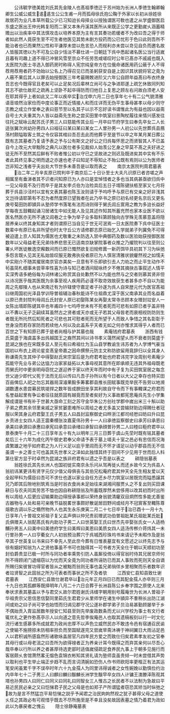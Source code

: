 <!-- { "loadSidebar": true } -->
　　公讳毓字徳美姓刘氏其先金陵人也髙祖季徳迁于苏州始为长洲人季徳生翰卿翰卿生公威公威生逺逺生公公生甫一月而孤母徐氏抱公鞠于外家以长初从徐姓徐故居药为业凡本草所载公少已习知迨长母择业以授独谓医可敎也遣之从学盛御医启东盛之医出王仲光韩复阳而二家又本朱丹溪其医所从来既正公学之更勤嵗乆涵蓄精赡出以治疾率中其法慎攻击以培养本原为主有言其奏功若缓者不为改曰吾之得于师者如此然人竟获生至不可生者他医见其势未剧方投药而公已忧形于色曰此则吾所不能治者也已而果然公性和平谦厚未尝以危言恐人而规利亦未尝以竒见自负而邀名故人皆服其徳以为不可及公自少恬淡不慕仕进一日朝廷下呉中悉起诸名医公当行适嵗且暮有司趣上道不得已冲冒风雪至京众不任劳苦咸嗟叹时公年已髙亦不戚戚也既入太医院为医士寻选入御药房时称得人宪宗纯皇帝方在位俄命诸医用药公蔽于人不得荐用荐用者药不効始以公名上乃得召见已而圣躬获安自是上因识其状貌将官之竟为人蔽不果后其人以罪去始授御医三年考最赐敇进阶又六年公自顾年益髙曰布衣终身吾志也今既得官且老矣可以止足矣况后辈林立尚可与之争进耶遂上疏乞休致同列知其志不欲仕故尼之疏再上坚卧不起卒得防而归他日上复思之顾左右问故白须老人安在耶其得乎上者如此又二年以疾卒实治戊申六月二日也享年七十有二公气貌清雅语音琅然治家俭而中度论事正而近情接人和而庄详而无伪平生事母甚孝以母少则守志教之成立作堂奉之表曰慈节至以名其子以示不忘好读书谓惟此为有益也因以益斋自号士大夫重其为人皆以益斋先生称之尝买田里中筑室曰景陶杖履往来情兴感发往往托之赋咏云配苏氏子男三人曰慈能传其业后一月卒曰节府学生曰奉先卒女二人长适张翼次尚幼孙男四人曰祖征曰某曰某曰某女二人曽孙男一人初公以先世葬呉县鴈荡村颇隘取客土筑之令仅容其棺曰吾忍去此而他葬乎至是节以卒之年某月某日葬公既有志其墓者乃复请予表之予与公有斯文之好公之归呉每怀思之而贤智其人不已盖自今上改元大举黜陟之典凡以医仕者多见裁抑人始羡公乞身之早莫不髙之夫好进之徒无所不至然其后鲜有不败者惟公初以守已之坚故进之则迟及既进矣其中实有不乐者此其终见事之明而退之亦速也老子曰知足不辱知止不殆公既有焉则以公为医师者岂非知之浅者乎夫出处大节世多未善吾是以取而表之
　　南京太医院判周君墓表
　　治二年二月辛亥原已院判卒于南京后二十日讣至士大夫凡识原已者咨嗟之声相属至有垂涕者其不识者问知原已为人亦曰是宜悼惜者之多也当其病甚亟欲归呉中一见父母竟不及行而卒于是其友李贞伯为治殓具后五日子壻陈键扶柩至家又七月将葬于呉县沙泾村以宜有文表其墓也陈玉汝则请于予呜呼予与原已有交亲之好非浅其文岂待请耶第有不忍为者然度原已望我者在此乃卒书之原已初名经更名京后又更名庚号菊田防即頴异从塾师学书落笔有法而诗则得于舅氏闾丘賔用之教为多迨长益好学每夜五鼓輙起诵习居诸生中如无能人及见其述作知其所蓄充然也家本业医不欲以医名然医亦无所不通又闾巷之士争为举子业多取科第顾独向古学殊无羡慕意盖将隠居养亲以终其身知其才者则谓原已当自见于世无可泯焉一日太医院奏下呉中征医士数辈中有原已名非所望也时太守丘公方请修郡志原已始乞入学就弟子列冀免不可得被迫遣上京人知其为儒医也尤敬重之未防选入禁中典御药及数以医验始获授御医居数年以父母益老无兄弟侍养悲思无已适南京缺掌院事者众推之乃擢院判以往至则公署乆坏医徒散逸空廨数间而已原已慨然欲复旧规修葺一新药饵毕具初其下习为纵弛多怨言既乆见其无私始皆叹服无敢弗执役者原已为人慎宻清雅状貌癯然视之如懦夫中实刚介不随其擢居南京官亦美矣一旦意有不乐即欲引去人力劝之而止平生动作不茍虽简札细事未尝草率性喜为诗与知己者酒间赋咏终夕不倦其摘抉古事叙述人情平实深秀语多絶俗每为词林诸公称赏其自处歉然不以为能也然与之交者则慕其贤非但以诗况医乎哉其医既为余事至视人疾用药必谨不取竒效故获生者甚多亦不自以为能周之先鄢陵人也从宋南迁有为钤辖使守嘉定者子孙遂为呉人自宋歴元代为医官髙祖曰继周国初光泽县学训导曽祖辅治春秋能诗不仕祖鼎尤深于医父南承其业而名益着以原已贵封院判母闾丘氏封安人原已初娶陈某女再娶太常寺丞顾本女赠封竝安人一女陈出壻即陈键其卒也年甫四十七呜呼世未有不死者死而可悲有如原已者乎盖非特以不夀以无子乏嗣续耳虽然古之贤者或天亦或无子若其父母皆老而衰相视防防则生者既无所托然后知死者之可悲也其可慰者死而无所望于人而致人争惜之其名彰彰于世身没而若存家防而若续他人何以及此盖系乎天者无如之何亦惟求其得乎人者而已百世之下有知原已葬于是者尚相与护其墓也哉
　　素庵钱府君墓表
　　浙西有钱氏莫盛于海虞盖多出呉越国王之裔然其间以诗书孝义蔼然闻望乆而不衰者则莫盛于昆湖之族也在宋既多显人至元有曰希祖仕为玉山县学教谕生讳苏者为人学博气豪当国初以布衣上疏论星变髙皇帝嘉之因命撰祭元防主文称防欲留用竟辞归以全其身人称谦斋先生其仲子中得娶赵氏宋宗室后是为府君考妣也府君讳完字汝周别号素庵少孤能守先业与弟公达恊力治家家益拓以大事母视其意所在即承顺无违其外祖母既老而舅氏时中更丧明母窃忧之遂迎养于家以终天年而时中有子复为买田筑室居之每念世父迪少即代父死于法而无后以传曰凡吾子孙所以有今日者以大父之幸存也特买田百亩俾后人祀之勿忘其器局深濬果毅多筹畧郡县推长田赋事既克举民不告劳以地濒湖数遭水患尝募民筑堤捍之数年皆成腴田坐享其利故自守令而下有事輙谋之府君而名誉益起里有争讼者往往就质固有越竟而至者矣好为义事故都宪思庵呉先生小学集解成谓是书有补于世甚大亟命工刻之苏守金华朱公方创社学郡中嵗出米三十斛以助子弟之费其余邻里亲戚之家贫窭患难所以周给之者尤多盖又尝输财助边得赐仕者冠服以荣其身云府君娶王氏子男五人曰昌封监察御史曰晔浙江都司经厯曰昉曰升曰昆乡贡进士女四人适王震秦樌张汝嘉夏伟孙男十一人曰承徳监察御史曰承芳曰承恩曰承美曰承源曰承惠曰承宪曰承意曰承绪曰承智曰承顔曽孙男二人曰稑曰秬府君卒以景泰庚午十月二十三日享年五十有九以明年三月三日葬于虞山先茔时既有铭其墓者矣后三十六年为成化丙午御史君奉父命请予表于墓上嗟夫十室之邑必有忠信而况海虞繁雄之地乎如府君之为人行义足以庇乎里闾而无不怀才谞足以动乎郡县而无不信虽谓一乡之善士可也盖其先世孝义之泽如此独惜其终于田间不少见用于世而后人科第仕宦方显于时卓然为昆湖之族非府君有以遗之乎吾是以表之
　　耕隠翁墓表
　　翁姓徐氏其先长洲人也国初徙实南京永乐问从驾再徙乆而还乡故今又为呉县人翁初讳某更讳有贤字元仅少值父母俱丧与其伯兄松庵府君其仲天全先生相友爱以天全起甲科为儒臣曰吾可不求仕也遂以家业自任方还乡尽力筑室以居既完而隘悉譲其兄乃即其后隙地别筑焉当是时翁衣食尚未足始往来湖湘间服贾乆之不复出则买田课耕日与农夫同其劳苦不恤也因自称耕隠翁及所蓄既厚然未尝侈用以改其初而时出所有以周给人后更应诏输粟助边得授承事郎以荣终身翁貌清癯双目炯然性多能尤善鉴古器物与人处和易可亲晚节益脱畧世事颇好散诞居田野间或经月不冠賔客至輙陈尊爼歌古调以乐之翛然物外人也其生永乐庚寅二月二十七日卒于治已酉十一月十九日享年八十曽祖文祯祖子复父孟声俱以仲兄贵前赠武功伯曽祖妣某氏祖妣某氏妣氏俱赠夫人翁配髙氏有内助功子男二人曰世英娶王氏曰世杰先卒娶张氏女一人适杨黼孙男五人曰美中曰美徳府学生曰美辉曰美恩曰美质女四人适汤传栁介蒋炜其一未行曽孙男一人曰亨衢女六人初翁预治葬穴于呉城西珍珠坞书来请记予未暇作及是翁卒其子世英复以书来曰不幸先人至此奈今葬有日惟表墓宜有文愿述之以终先志予与徐有姻好知翁为人之贤他事虽不书可也独得其一可书者方天全仕于朝以天顺初功至封伯爵贵显已极一时所与同功者率乘势引防人虽厮役倚以得官翁时侍其兄居京师何所不得顾闭门退缩窃以为忧而天全竟为同功者所诬防已而其人事败而死则天全自谪所赐归矣彼冒功得官者皆从之被黜而翁则无事也盖兄弟徜徉乡里相聚而乐者数年识者竝贤智之此固翁之所为可表者而事状之所不及者欤
　　江西安仁县知县致仕谢君墓表
　　江西安仁县致仕谢君卒以治元年正月四日已而其配金孺人亦卒则三月十九日也其孤麒等既择明年八月二十六日合葬于长洲县陈公乡奉字围之原使人北来奉状求表其墓盖以予与君交乆故尔君姓谢氏讳缙字朝用别号履庵世为长洲人曽祖子华祖贵宗父思信思信娶同里茹氏生君君少从里师学在诸生中頴异不羣稍长出防江湖间或劝之曰子尚可学也始悟而归谒见郡守况公遂补郡学弟子贠治易甚勤顾屡举于乡不偶始贡入胄监居数年授安仁知县至则先举废政数条而尤以兴学校为事士有文行者辄优礼之更作弥髙亭示人以向道之意先哲李俟庵邑人也取其遗稿板刻以行一时文化流行诸生感慕多所成就君为政尚忠厚不以声色立威然民亦不敢违令邑有宿逋召民谕之使输不施搒掠未防相率担负而至国赋遂完又尝嵗旱斋沐祷于神祠翼日大雨沾足邑人以君积诚所感翕然形诸歌咏盖居官凡四年民方爱之而致仕归矣君素孝友初之官奉其母行或以母老沮之曰吾所为欲得禄者正为养亲计耳今既得之而弃其亲何以尽吾心哉卒奉以行所以养之者甚厚待选吏部时适值嵗侵疏足食养民九事上于朝多见施行而客居颇乆舍馆萧然畧无愠色袁锦衣彬知其贤礼请为塾师袁虽贵倾一时未尝借其声势以取利也平生举止端正步趋不乱而言词清婉如恐伤人作书师欧阳率更楷正有法其运笔安闲虽累千字不误卒时年六十九金孺人为同里讳得诚者之女性婉娩以勤慎俭约治内卒年七十二子男三人曰麒曰麟曰黻麟长洲学生黻早卒女四人计镛王澳滕泽陈观其壻也孙男四人曰同仁曰同义曰同礼曰同智女三人惟古之长民者不以法制为急故曰平易近民民必亲之又曰恺悌君子民之父母是也如郑子产所谓猛者窃恐其矫当时纵弛之故为是言不然猛岂平易恺悌之説乎予闻君之治民姁姁然视之犹子甚得父母之道使乆任之其政必有可观惜乎既去不尽所施至是不幸且没矣故因表墓之情乃着君为政如此以为暴戻者之愧云
　　隠士徐静庵墓表
